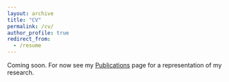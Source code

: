 ```yaml
---
layout: archive
title: "CV"
permalink: /cv/
author_profile: true
redirect_from:
  - /resume
---
```


Coming soon. For now see my [Publications](https://jonathanasullivan.github.io/publications/) page for a representation of my research.
